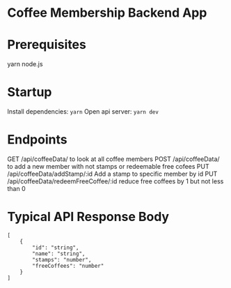 # Coffee Membership Backend App

# Prerequisites

yarn
node.js

# Startup

Install dependencies: `yarn`
Open api server: `yarn dev`

# Endpoints

GET /api/coffeeData/ to look at all coffee members
POST /api/coffeeData/ to add a new member with not stamps or redeemable free cofees
PUT /api/coffeeData/addStamp/:id Add a stamp to specific member by id
PUT /api/coffeeData/redeemFreeCoffee/:id reduce free coffees by 1 but not less than 0

# Typical API Response Body

```
[
    {
        "id": "string",
        "name": "string",
        "stamps": "number",
        "freeCoffees": "number"
    }
]
```
